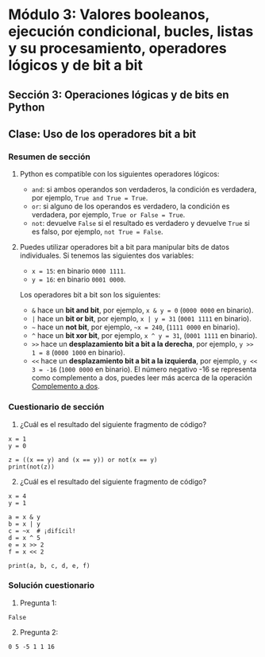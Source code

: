 # Módulo 3: Valores booleanos, ejecución condicional, bucles, listas y su procesamiento, operadores lógicos y de bit a bit
## Sección 3: Operaciones lógicas y de bits en Python 
## Clase: Uso de los operadores bit a bit

### Resumen de sección

1. Python es compatible con los siguientes operadores lógicos:

    * `and`: si ambos operandos son verdaderos, la condición es verdadera, por ejemplo, `True and True = True`.
    * `or`: si alguno de los operandos es verdadero, la condición es verdadera, por ejemplo, `True or False = True`.
    * `not`: devuelve `False` si el resultado es verdadero y devuelve `True` si es falso, por ejemplo, `not True = False`.

2. Puedes utilizar operadores bit a bit para manipular bits de datos individuales. Si tenemos las siguientes dos variables:

    * `x = 15`: en binario `0000 1111`.
    * `y = 16`: en binario `0001 0000`.

    Los operadores bit a bit son los siguientes:

    * `&` hace un **bit and bit**, por ejemplo, `x & y = 0` (`0000 0000` en binario).
    * `|` hace un **bit or bit**, por ejemplo, `x | y = 31` (`0001 1111` en binario).
    * `~` hace un **not bit**, por ejemplo,  `~x = 240`, (`1111 0000` en binario).
    * `^` hace un **bit xor bit**, por ejemplo, `x ^ y = 31`, (`0001 1111` en binario).
    * `>>` hace un **desplazamiento bit a bit a la derecha**, por ejemplo, `y >> 1 = 8` (`0000 1000` en binario).
    * `<<` hace un **desplazamiento bit a bit a la izquierda**, por ejemplo, `y << 3 = -16` (`1000 0000` en binario). El número negativo -16 se representa como complemento a dos, puedes leer más acerca de la operación [Complemento a dos](https://es.wikipedia.org/wiki/Complemento_a_dos).

### Cuestionario de sección

1. ¿Cuál es el resultado del siguiente fragmento de código?

```
x = 1
y = 0
 
z = ((x == y) and (x == y)) or not(x == y)
print(not(z)) 
```

2. ¿Cuál es el resultado del siguiente fragmento de código?

``` 
x = 4
y = 1
 
a = x & y
b = x | y
c = ~x  # ¡difícil!
d = x ^ 5
e = x >> 2
f = x << 2
 
print(a, b, c, d, e, f) 
```

### Solución cuestionario

1. Pregunta 1:

```
False
```

2. Pregunta 2:

```
0 5 -5 1 1 16
```